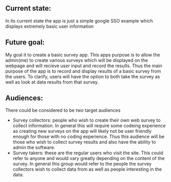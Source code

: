 ## Current state: 
In its current state the app is just a simple google SSO example which displays extremely basic user information

## Future goal:
My goal it to create a basic survey app. This apps purpose is to allow the admin(me) to create various surveys which will be displayed on the webpage and will recieve user input and record the results. Thus the main purpose of the app is to record and display results of a basic survey from the users. To clarify, users will have the option to both take the survey as well as look at data results from that survey.

## Audiences:
There could be considered to be two target audiences
- Survey collectors: people who wish to create their own web survey to collect information. In general this will require some codeing experience as creating new surveys on the app will likely not be user friendly enough for those with no coding experience. Thus this audience will be those who wish to collect survey results and also have the ability to admin the software.
- Survey takers: these are the regular users who visit the site. This could refer to anyone and would vary greatly depending on the content of the survey. In general this group would refer to the people the survey collectors wish to collect data from as well as people interesting in the data.
